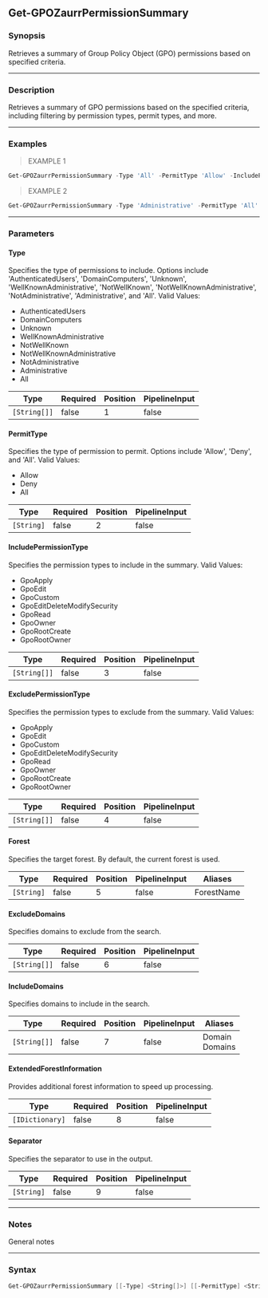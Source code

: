 Get-GPOZaurrPermissionSummary
-----------------------------

### Synopsis
Retrieves a summary of Group Policy Object (GPO) permissions based on specified criteria.

---

### Description

Retrieves a summary of GPO permissions based on the specified criteria, including filtering by permission types, permit types, and more.

---

### Examples
> EXAMPLE 1

```PowerShell
Get-GPOZaurrPermissionSummary -Type 'All' -PermitType 'Allow' -IncludePermissionType 'GpoApply', 'GpoEdit' -ExcludePermissionType 'GpoOwner' -Forest 'ExampleForest' -IncludeDomains 'Domain1', 'Domain2' -ExtendedForestInformation $ForestInfo -Separator '|'
```
> EXAMPLE 2

```PowerShell
Get-GPOZaurrPermissionSummary -Type 'Administrative' -PermitType 'All' -IncludePermissionType 'GpoRead' -ExcludePermissionType 'GpoRootOwner' -Forest 'AnotherForest' -ExcludeDomains 'Domain3' -Separator ','
```

---

### Parameters
#### **Type**
Specifies the type of permissions to include. Options include 'AuthenticatedUsers', 'DomainComputers', 'Unknown', 'WellKnownAdministrative', 'NotWellKnown', 'NotWellKnownAdministrative', 'NotAdministrative', 'Administrative', and 'All'.
Valid Values:

* AuthenticatedUsers
* DomainComputers
* Unknown
* WellKnownAdministrative
* NotWellKnown
* NotWellKnownAdministrative
* NotAdministrative
* Administrative
* All

|Type        |Required|Position|PipelineInput|
|------------|--------|--------|-------------|
|`[String[]]`|false   |1       |false        |

#### **PermitType**
Specifies the type of permission to permit. Options include 'Allow', 'Deny', and 'All'.
Valid Values:

* Allow
* Deny
* All

|Type      |Required|Position|PipelineInput|
|----------|--------|--------|-------------|
|`[String]`|false   |2       |false        |

#### **IncludePermissionType**
Specifies the permission types to include in the summary.
Valid Values:

* GpoApply
* GpoEdit
* GpoCustom
* GpoEditDeleteModifySecurity
* GpoRead
* GpoOwner
* GpoRootCreate
* GpoRootOwner

|Type        |Required|Position|PipelineInput|
|------------|--------|--------|-------------|
|`[String[]]`|false   |3       |false        |

#### **ExcludePermissionType**
Specifies the permission types to exclude from the summary.
Valid Values:

* GpoApply
* GpoEdit
* GpoCustom
* GpoEditDeleteModifySecurity
* GpoRead
* GpoOwner
* GpoRootCreate
* GpoRootOwner

|Type        |Required|Position|PipelineInput|
|------------|--------|--------|-------------|
|`[String[]]`|false   |4       |false        |

#### **Forest**
Specifies the target forest. By default, the current forest is used.

|Type      |Required|Position|PipelineInput|Aliases   |
|----------|--------|--------|-------------|----------|
|`[String]`|false   |5       |false        |ForestName|

#### **ExcludeDomains**
Specifies domains to exclude from the search.

|Type        |Required|Position|PipelineInput|
|------------|--------|--------|-------------|
|`[String[]]`|false   |6       |false        |

#### **IncludeDomains**
Specifies domains to include in the search.

|Type        |Required|Position|PipelineInput|Aliases           |
|------------|--------|--------|-------------|------------------|
|`[String[]]`|false   |7       |false        |Domain<br/>Domains|

#### **ExtendedForestInformation**
Provides additional forest information to speed up processing.

|Type           |Required|Position|PipelineInput|
|---------------|--------|--------|-------------|
|`[IDictionary]`|false   |8       |false        |

#### **Separator**
Specifies the separator to use in the output.

|Type      |Required|Position|PipelineInput|
|----------|--------|--------|-------------|
|`[String]`|false   |9       |false        |

---

### Notes
General notes

---

### Syntax
```PowerShell
Get-GPOZaurrPermissionSummary [[-Type] <String[]>] [[-PermitType] <String>] [[-IncludePermissionType] <String[]>] [[-ExcludePermissionType] <String[]>] [[-Forest] <String>] [[-ExcludeDomains] <String[]>] [[-IncludeDomains] <String[]>] [[-ExtendedForestInformation] <IDictionary>] [[-Separator] <String>] [<CommonParameters>]
```
